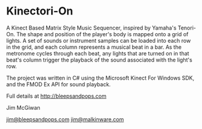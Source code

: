 Kinectori-On
============

A Kinect Based Matrix Style Music Sequencer, inspired by Yamaha's Tenori-On.  The shape and position of the player's body is mapped onto a grid of lights.  A set of sounds or instrument samples can be loaded into each row in the grid, and each column represents a musical beat in a bar.  As the metronome cycles through each beat, any lights that are turned on in that beat's column trigger the playback of the sound associated with the light's row.

The project was written in C# using the Microsoft Kinect For Windows SDK, and the FMOD Ex API for sound playback.

Full details at http://bleepsandpops.com

Jim McGiwan

jim@bleepsandpops.com
jim@malkinware.com